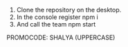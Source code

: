 1) Clone the repository on the desktop.
2) In the console register  npm i
3) And call the team npm start

  PROMOCODE: SHALYA (UPPERCASE)
